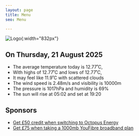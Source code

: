 ```yaml
---
layout: page
title: Menu
seo: Menu

---
```


![Logo](/images/logo.jpg){:width="832px"}

<!-- weather_marker starts -->
## On Thursday, 21 August 2025

- The average temperature today is 12.77˚C,
- With highs of 12.77˚C and lows of 12.77˚C,
- It may feel like 11.9˚C with scattered clouds
- The wind speed is 2.48m/s and visibility is 10000m
- The pressure is 1017hPa and humidity is 69%
- The sun will rise at 05:02 and set at 19:20

<!-- weather_marker ends -->

## Sponsors

- [Get £50 credit when switching to Octopus Energy](https://bit.ly/3oD1nnS)
- [Get £75 when taking a 1000mb YouFibre broadband plan](https://aklam.io/91zWhU?)
